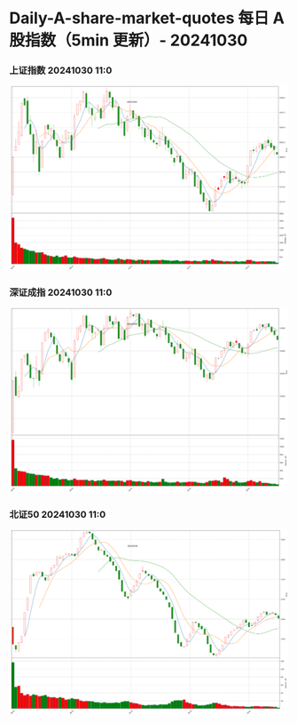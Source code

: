 
# Daily-A-share-market-quotes 每日 A 股指数（5min 更新）- 20241030

### 上证指数 20241030 11:0
![](./fig/2024/10/20241030-sh000001.png)

### 深证成指 20241030 11:0
![](./fig/2024/10/20241030-sz399001.png)

### 北证50 20241030 11:0
![](./fig/2024/10/20241030-bj899050.png)
